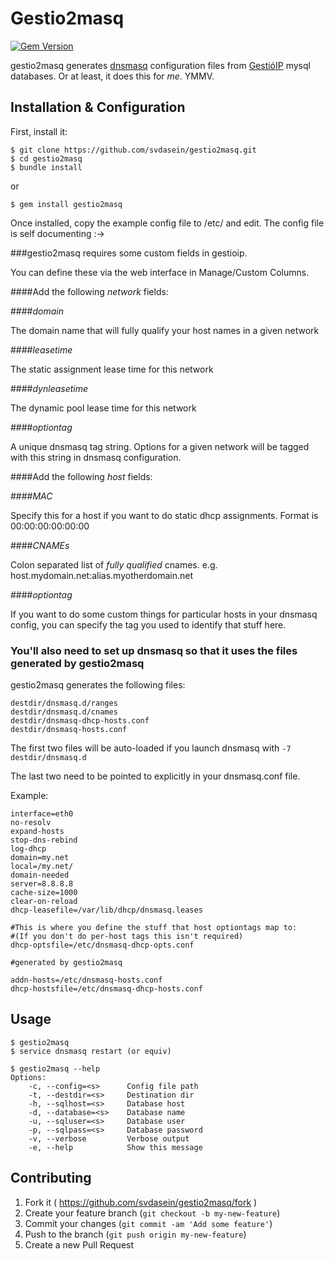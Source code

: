 # Gestio2masq
[![Gem Version](https://badge.fury.io/rb/gestio2masq.svg)](http://badge.fury.io/rb/gestio2masq)

gestio2masq generates [dnsmasq](http://www.thekelleys.org.uk/dnsmasq/doc.html) configuration files from [GestióIP](http://www.gestioip.net/) mysql databases.
Or at least, it does this for *me*.  YMMV.



## Installation & Configuration

First, install it:

    $ git clone https://github.com/svdasein/gestio2masq.git
    $ cd gestio2masq
    $ bundle install
    
or

    $ gem install gestio2masq
    
Once installed, copy the example config file to /etc/ and edit.  The config file is self documenting :->

###gestio2masq requires some custom fields in gestioip.

You can define these via the web interface in Manage/Custom Columns.

####Add the following _network_ fields:

####_domain_

The domain name that will fully qualify your host names in a given network

####_leasetime_

The static assignment lease time for this network

####_dynleasetime_

The dynamic pool lease time for this network

####_optiontag_

A unique dnsmasq tag string.  Options for a given network will be tagged with this string in dnsmasq configuration.

####Add the following _host_ fields:

####_MAC_

Specify this for a host if you want to do static dhcp assignments.  Format is 00:00:00:00:00:00

####_CNAMEs_

Colon separated list of *fully qualified* cnames.  e.g. host.mydomain.net:alias.myotherdomain.net

####_optiontag_

If you want to do some custom things for particular hosts in your dnsmasq config, you can specify the tag
you used to identify that stuff here.



### You'll also need to set up dnsmasq so that it uses the files generated by gestio2masq

gestio2masq generates the following files:

    destdir/dnsmasq.d/ranges
    destdir/dnsmasq.d/cnames
    destdir/dnsmasq-dhcp-hosts.conf
    destdir/dnsmasq-hosts.conf


The first two files will be auto-loaded if you launch dnsmasq with ```-7 destdir/dnsmasq.d```

The last two need to be pointed to explicitly in your dnsmasq.conf file.

Example:

```
interface=eth0                                                                                                                                                                      
no-resolv                                                                                                                                                                          
expand-hosts
stop-dns-rebind
log-dhcp
domain=my.net
local=/my.net/
domain-needed
server=8.8.8.8
cache-size=1000
clear-on-reload
dhcp-leasefile=/var/lib/dhcp/dnsmasq.leases

#This is where you define the stuff that host optiontags map to:
#(If you don't do per-host tags this isn't required)
dhcp-optsfile=/etc/dnsmasq-dhcp-opts.conf

#generated by gestio2masq

addn-hosts=/etc/dnsmasq-hosts.conf
dhcp-hostsfile=/etc/dnsmasq-dhcp-hosts.conf
```


## Usage

    $ gestio2masq
    $ service dnsmasq restart (or equiv)

    $ gestio2masq --help
    Options:
        -c, --config=<s>      Config file path
        -t, --destdir=<s>     Destination dir
        -h, --sqlhost=<s>     Database host
        -d, --database=<s>    Database name
        -u, --sqluser=<s>     Database user
        -p, --sqlpass=<s>     Database password
        -v, --verbose         Verbose output
        -e, --help            Show this message


## Contributing

1. Fork it ( https://github.com/svdasein/gestio2masq/fork )
2. Create your feature branch (`git checkout -b my-new-feature`)
3. Commit your changes (`git commit -am 'Add some feature'`)
4. Push to the branch (`git push origin my-new-feature`)
5. Create a new Pull Request
